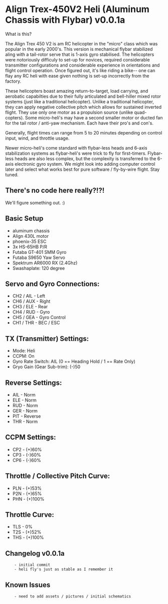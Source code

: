 # Align Trex-450V2 Heli (Aluminum Chassis with Flybar) v0.0.1a

What is this?
 
The Align Trex 450 V2 is am RC helicopter in the "micro" class which was popular in the early 2000's. This version is mechanical flybar stabilized
aling with a tail-rotor serve that is 1-axis gyro stabilised. The helicopters were notoriously difficuly to set-up for novices, required considerable
transmitter configurations and considerable experience in orientations and flight control operation. Once figured out, it's like riding a bike-- one 
can flay any RC heli with ease given nothing is set-up incorrectly from the factory.

These helicopters boast amazing return-to-target, load carrying, and aerobatic capabilties due to their fully articulated and bell-hiller mixed rotor 
systems (just like a traditional helicopter). Unlike a traditional helicopter, they can apply negative collective pitch which allows for sustained inverted 
flight. They use only one motor as a propulsion source (unlike quad-copters). Some micro-heli's may have a second smaller motor or ducted fan for the tail 
rotor / anti-yaw mechanism. Each have their pro's and con's. 

Generally, flight times can range from 5 to 20 minutes depending on control input, wind, and throttle usage.  

Newer micro-heli's come standard with flybar-less heads and 6-axis stabilization systems as flybar-heli's were trick to fly for first-timers. Flybar-less
heads are also less complex, but the complexity is transferred to the 6-axis electronic gyro system. We might look into adding computer control later and
select what works best for pure software / fly-by-wire flight. Stay tuned.

## There's no code here really?!?!

We'll figure something out. :)

## Basic Setup

* aluminum chassis
* Align 430L motor
* phoenix-35 ESC
* 3x HS-65HB P/R
* Futaba GT-401 SMM Gyro
* Futaba S9650 Yaw Servo
* Spektrum AR6000 RX (2.4Ghz)
* Swashaplate: 120 degree

## Servo and Gyro Connections:
* CH2 / AIL - Left
* CH6 / AUX - Right
* CH3 / ELE - Rear
* CH4 / RUD - Gyro
* CH5 / GEA - Gyro Control
* CH1 / THR - BEC / ESC

## TX (Transmitter) Settings:
* Mode: Heli
* CCPM: On
* Gyro Rate Switch: AIL (0 == Heading Hold / 1 == Rate Only)
* Gryo Gain (Gear Sub-trim): (-)50

## Reverse Settings:
* AIL - Norm
* ELE - Norm
* RUD - Norm
* GER - Norm
* PIT - Reverse
* THR - Norm

## CCPM Settings:
* CP2 - (+)60%
* CP3 - (-)60%
* CP6 - (-)60%

## Throttle / Collective Pitch Curve:
* PLN - (+)53%
* P2N - (+)65%
* PHN - (+)100%

## Throttle Curve:
* TLS - 0%
* T2S - (+)52%
* THS - (+)100%

## Changelog v0.0.1a
```
	- initial commit
	- heli fly's just as stable as I remember it
```
## Known Issues
```
	- need to add assets / pictures / initial schematics
```
